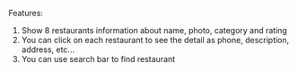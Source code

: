 Features:
1. Show 8 restaurants information about name, photo, category and rating
2. You can click on each restaurant to see the detail as phone, description, address, etc...
3. You can use search bar to find restaurant

